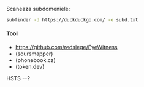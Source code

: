 Scaneaza subdomeniele:
```bash
subfinder -d https://duckduckgo.com/ -o subd.txt
```
#### Tool
 - https://github.com/redsiege/EyeWitness
 - (soursmapper)
 - (phonebook.cz)
- (token.dev)

HSTS --?

